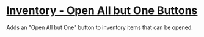 # [Inventory - Open All but One Buttons](https://www.mousehuntgame.com/preferences.php?tab=mousehunt-improved-settings#mousehunt-improved-settings-feature-open-all-but-one)

Adds an "Open All but One" button to inventory items that can be opened.

